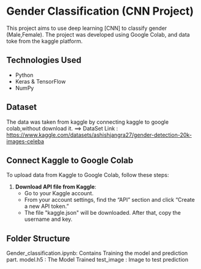 # Gender Classification (CNN Project)

This project aims to use deep learning [CNN] to classify gender (Male,Female).
The project was developed using Google Colab, and data toke  from the kaggle platform.

## Technologies Used

- Python
- Keras & TensorFlow
- NumPy

## Dataset

The data was taken from kaggle by connecting kaggle to google colab,without download it.
==> DataSet Link : https://www.kaggle.com/datasets/ashishjangra27/gender-detection-20k-images-celeba

## Connect Kaggle to Google Colab

To upload data from Kaggle to Google Colab, follow these steps:

1. **Download API file from Kaggle**:
   - Go to your Kaggle account.
   - From your account settings, find the “API” section and click “Create a new API token.”
   - The file "kaggle.json" will be downloaded.
After that, copy the username and key.

## Folder Structure

Gender_classification.ipynb: Contains Training the model and prediction part.
model.h5                   : The Model Trained
test_image                 : Image to test prediction